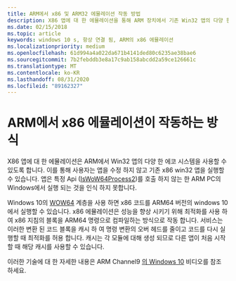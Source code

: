 ```yaml
---
title: ARM에서 x86 및 ARM32 에뮬레이션 작동 방법
description: X86 앱에 대 한 에뮬레이션을 통해 ARM 장치에서 기존 Win32 앱의 다양 한 에코 시스템을 사용할 수 있도록 하는 방법을 알아봅니다.
ms.date: 02/15/2018
ms.topic: article
keywords: windows 10 s, 항상 연결 됨, ARM의 x86 에뮬레이션
ms.localizationpriority: medium
ms.openlocfilehash: 61d994a4a022da671b4141ded80c6235ae38bae6
ms.sourcegitcommit: 7b2febddb3e8a17c9ab158abcdd2a59ce126661c
ms.translationtype: MT
ms.contentlocale: ko-KR
ms.lasthandoff: 08/31/2020
ms.locfileid: "89162327"
---
```

# <a name="how-x86-emulation-works-on-arm"></a>ARM에서 x86 에뮬레이션이 작동하는 방식
X86 앱에 대 한 에뮬레이션은 ARM에서 Win32 앱의 다양 한 에코 시스템을 사용할 수 있도록 합니다. 이를 통해 사용자는 앱을 수정 하지 않고 기존 x86 win32 앱을 실행할 수 있습니다. 앱은 특정 Api ([IsWoW64Process2](/windows/desktop/api/wow64apiset/nf-wow64apiset-iswow64process2))를 호출 하지 않는 한 ARM PC의 Windows에서 실행 되는 것을 인식 하지 못합니다.

Windows 10의 [WOW64](/windows/desktop/WinProg64/running-32-bit-applications) 계층을 사용 하면 x86 코드를 ARM64 버전의 windows 10에서 실행할 수 있습니다. x86 에뮬레이션은 성능을 향상 시키기 위해 최적화를 사용 하 여 x86 지침의 블록을 ARM64 명령으로 컴파일하는 방식으로 작동 합니다. 서비스는 이러한 변환 된 코드 블록을 캐시 하 여 명령 변환의 오버 헤드를 줄이고 코드를 다시 실행할 때 최적화를 허용 합니다. 캐시는 각 모듈에 대해 생성 되므로 다른 앱이 처음 시작할 때 해당 캐시를 사용할 수 있습니다. 

이러한 기술에 대 한 자세한 내용은 ARM Channel9 [의 Windows 10](https://channel9.msdn.com/Events/Build/2017/P4171) 비디오를 참조 하세요.